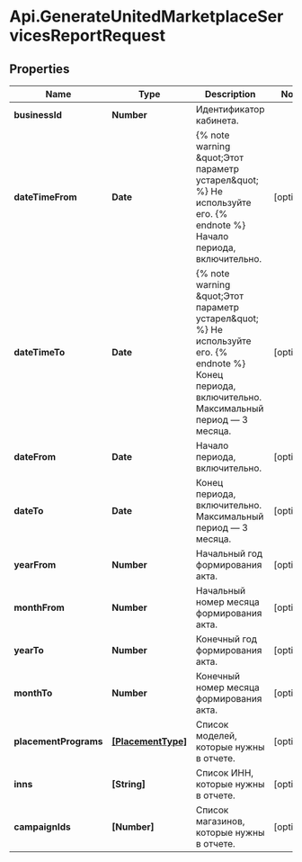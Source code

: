 # Api.GenerateUnitedMarketplaceServicesReportRequest

## Properties

Name | Type | Description | Notes
------------ | ------------- | ------------- | -------------
**businessId** | **Number** | Идентификатор кабинета. | 
**dateTimeFrom** | **Date** | {% note warning \&quot;Этот параметр устарел\&quot; %}  Не используйте его.  {% endnote %}  Начало периода, включительно.  | [optional] 
**dateTimeTo** | **Date** | {% note warning \&quot;Этот параметр устарел\&quot; %}  Не используйте его.  {% endnote %}  Конец периода, включительно. Максимальный период — 3 месяца.  | [optional] 
**dateFrom** | **Date** | Начало периода, включительно. | [optional] 
**dateTo** | **Date** | Конец периода, включительно. Максимальный период — 3 месяца. | [optional] 
**yearFrom** | **Number** | Начальный год формирования акта. | [optional] 
**monthFrom** | **Number** | Начальный номер месяца формирования акта. | [optional] 
**yearTo** | **Number** | Конечный год формирования акта. | [optional] 
**monthTo** | **Number** | Конечный номер месяца формирования акта. | [optional] 
**placementPrograms** | [**[PlacementType]**](PlacementType.md) | Список моделей, которые нужны в отчете.  | [optional] 
**inns** | **[String]** | Список ИНН, которые нужны в отчете. | [optional] 
**campaignIds** | **[Number]** | Список магазинов, которые нужны в отчете. | [optional] 


